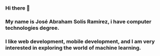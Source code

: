 ### Hi there 👋
### My name is José Abraham Solís Ramírez, i have computer technologies degree. 
### I like web development, mobile development, and I am very interested in exploring the world of machine learning.
